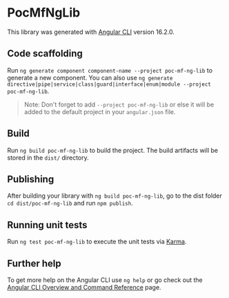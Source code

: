 # PocMfNgLib

This library was generated with [Angular CLI](https://github.com/angular/angular-cli) version 16.2.0.

## Code scaffolding

Run `ng generate component component-name --project poc-mf-ng-lib` to generate a new component. You can also use `ng generate directive|pipe|service|class|guard|interface|enum|module --project poc-mf-ng-lib`.
> Note: Don't forget to add `--project poc-mf-ng-lib` or else it will be added to the default project in your `angular.json` file. 

## Build

Run `ng build poc-mf-ng-lib` to build the project. The build artifacts will be stored in the `dist/` directory.

## Publishing

After building your library with `ng build poc-mf-ng-lib`, go to the dist folder `cd dist/poc-mf-ng-lib` and run `npm publish`.

## Running unit tests

Run `ng test poc-mf-ng-lib` to execute the unit tests via [Karma](https://karma-runner.github.io).

## Further help

To get more help on the Angular CLI use `ng help` or go check out the [Angular CLI Overview and Command Reference](https://angular.io/cli) page.
